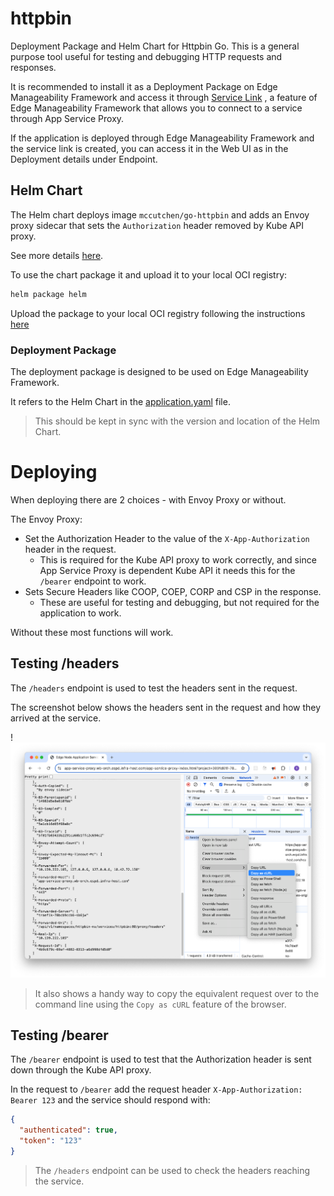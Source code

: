 <!---
  SPDX-FileCopyrightText: (C) 2025 Intel Corporation
  SPDX-License-Identifier: Apache-2.0
-->

# httpbin

Deployment Package and Helm Chart for Httpbin Go. This is a general purpose tool useful for testing and
debugging HTTP requests and responses.

It is recommended to install it as a Deployment Package on Edge Manageability Framework and 
access it through
[Service Link](https://docs.openedgeplatform.intel.com/edge-manage-docs/main/user_guide/package_software/package_create_helm.html#service-link-support-application-service-proxy)
, a feature of Edge Manageability Framework that allows you to connect to a service through App Service Proxy.

If the application is deployed through Edge Manageability Framework and the service link is created, you can access it in
the Web UI as in the Deployment details under Endpoint.

## Helm Chart

The Helm chart deploys image `mccutchen/go-httpbin` and adds
an Envoy proxy sidecar that sets the `Authorization` header removed by Kube API proxy.

See more details [here](../../open-edge-platform/app-orch-catalog/app-orch-tutorials/httpbin/helm/README.md).

To use the chart package it and upload it to your local OCI registry:

```bash
helm package helm
```

Upload the package to your local OCI registry following the instructions
[here](https://docs.openedgeplatform.intel.com/edge-manage-docs/main/user_guide/package_software/push_registry.html)

### Deployment Package

The deployment package is designed to be used on Edge Manageability Framework.

It refers to the Helm Chart in the [application.yaml](../../open-edge-platform/app-orch-catalog/app-orch-tutorials/httpbin/deployment-package/app-httpbin.yaml) file.

> This should be kept in sync with the version and location of the Helm Chart.
 
# Deploying

When deploying there are 2 choices - with Envoy Proxy or without.

The Envoy Proxy:

- Set the Authorization Header to the value of the `X-App-Authorization` header in the request.
  - This is required for the Kube API proxy to work correctly, and since App Service Proxy is
    dependent Kube API it needs this for the `/bearer` endpoint to work.
- Sets Secure Headers like COOP, COEP, CORP and CSP in the response.
  - These are useful for testing and debugging, but not required for the application to work.

Without these most functions will work.

## Testing /headers

The `/headers` endpoint is used to test the headers sent in the request.

The screenshot below shows the headers sent in the request and how they arrived at the service.

!<img src="images/httpbin-app-service-proxy.png" alt="httpbin app service proxy" width="600"/>

> It also shows a handy way to copy the equivalent request over to the command line using the
> `Copy as cURL` feature of the browser.

## Testing /bearer

The `/bearer` endpoint is used to test that the Authorization header is sent down through the Kube API proxy.

In the request to `/bearer` add the request header `X-App-Authorization: Bearer 123` and the
service should respond with:

```json
{
  "authenticated": true,
  "token": "123"
}
```

> The `/headers` endpoint can be used to check the headers reaching the service.

